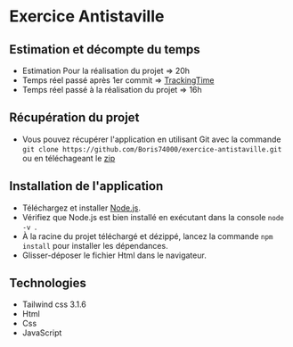 # Exercice Antistaville

## Estimation et décompte du temps
* Estimation Pour la réalisation du projet => 20h
* Temps réel passé après 1er commit => [TrackingTime](https://pro.trackingtime.co/doc/?token=vt1yry8m7kx4xmbin1fgapjan1wfg0vpy58bxuz0nurue2rfdo0xxxf0g2myorq4)
* Temps réel passé à la réalisation du projet  => 16h

## Récupération du projet

* Vous pouvez récupérer l'application en utilisant Git avec la commande ```git clone https://github.com/Boris74000/exercice-antistaville.git``` ou en téléchageant le [zip](https://github.com/Boris74000/exercice-antistaville/archive/refs/heads/main.zip)

## Installation de l'application

- Téléchargez et installer [Node.js](https://nodejs.org/fr/download/ "download node.js").
- Vérifiez que Node.js est bien installé en exécutant dans la console ```node -v ```.
- À la racine du projet téléchargé et dézippé, lancez la commande ``npm install`` pour installer les dépendances.
- Glisser-déposer le fichier Html dans le navigateur.

## Technologies

- Tailwind css 3.1.6
- Html
- Css
- JavaScript